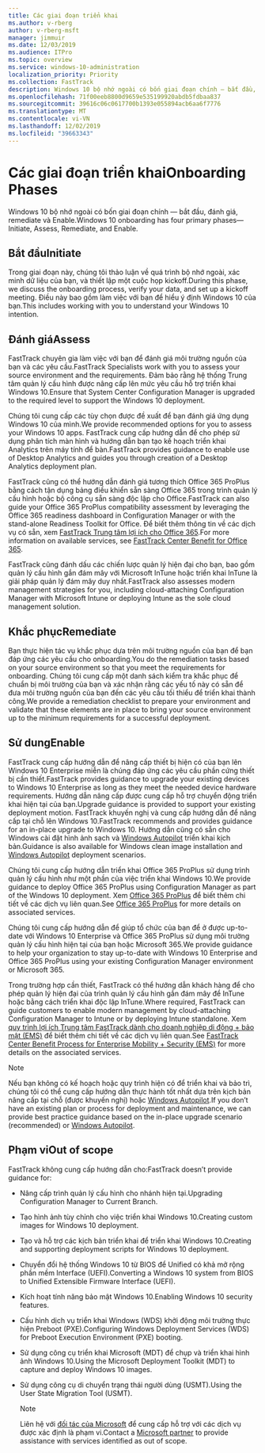 ```yaml
---
title: Các giai đoạn triển khai
ms.author: v-rberg
author: v-rberg-msft
manager: jimmuir
ms.date: 12/03/2019
ms.audience: ITPro
ms.topic: overview
ms.service: windows-10-administration
localization_priority: Priority
ms.collection: FastTrack
description: Windows 10 bộ nhớ ngoài có bốn giai đoạn chính — bắt đầu, đánh giá, remediate và Enable.
ms.openlocfilehash: 71f00eeb8800d9659e535199920abdb5fdbaa837
ms.sourcegitcommit: 39616c06c0617700b1393e055894acb6aa6f7776
ms.translationtype: MT
ms.contentlocale: vi-VN
ms.lasthandoff: 12/02/2019
ms.locfileid: "39663343"
---
```

# <a name="onboarding-phases"></a><span data-ttu-id="164d0-103">Các giai đoạn triển khai</span><span class="sxs-lookup"><span data-stu-id="164d0-103">Onboarding Phases</span></span>

<span data-ttu-id="164d0-104">Windows 10 bộ nhớ ngoài có bốn giai đoạn chính — bắt đầu, đánh giá, remediate và Enable.</span><span class="sxs-lookup"><span data-stu-id="164d0-104">Windows 10 onboarding has four primary phases—Initiate, Assess, Remediate, and Enable.</span></span>

## <a name="initiate"></a><span data-ttu-id="164d0-105">Bắt đầu</span><span class="sxs-lookup"><span data-stu-id="164d0-105">Initiate</span></span>

<span data-ttu-id="164d0-106">Trong giai đoạn này, chúng tôi thảo luận về quá trình bộ nhớ ngoài, xác minh dữ liệu của bạn, và thiết lập một cuộc họp kickoff.</span><span class="sxs-lookup"><span data-stu-id="164d0-106">During this phase, we discuss the onboarding process, verify your data, and set up a kickoff meeting.</span></span> <span data-ttu-id="164d0-107">Điều này bao gồm làm việc với bạn để hiểu ý định Windows 10 của bạn.</span><span class="sxs-lookup"><span data-stu-id="164d0-107">This includes working with you to understand your Windows 10 intention.</span></span>

## <a name="assess"></a><span data-ttu-id="164d0-108">Đánh giá</span><span class="sxs-lookup"><span data-stu-id="164d0-108">Assess</span></span>

<span data-ttu-id="164d0-109">FastTrack chuyên gia làm việc với bạn để đánh giá môi trường nguồn của bạn và các yêu cầu.</span><span class="sxs-lookup"><span data-stu-id="164d0-109">FastTrack Specialists work with you to assess your source environment and the requirements.</span></span> <span data-ttu-id="164d0-110">Đảm bảo rằng hệ thống Trung tâm quản lý cấu hình được nâng cấp lên mức yêu cầu hỗ trợ triển khai Windows 10.</span><span class="sxs-lookup"><span data-stu-id="164d0-110">Ensure that System Center Configuration Manager is upgraded to the required level to support the Windows 10 deployment.</span></span> 

<span data-ttu-id="164d0-111">Chúng tôi cung cấp các tùy chọn được đề xuất để bạn đánh giá ứng dụng Windows 10 của mình.</span><span class="sxs-lookup"><span data-stu-id="164d0-111">We provide recommended options for you to assess your Windows 10 apps.</span></span> <span data-ttu-id="164d0-112">FastTrack cung cấp hướng dẫn để cho phép sử dụng phân tích màn hình và hướng dẫn bạn tạo kế hoạch triển khai Analytics trên máy tính để bàn.</span><span class="sxs-lookup"><span data-stu-id="164d0-112">FastTrack provides guidance to enable use of Desktop Analytics and guides you through creation of a Desktop Analytics deployment plan.</span></span>

<span data-ttu-id="164d0-113">FastTrack cũng có thể hướng dẫn đánh giá tương thích Office 365 ProPlus bằng cách tận dụng bảng điều khiển sẵn sàng Office 365 trong trình quản lý cấu hình hoặc bộ công cụ sẵn sàng độc lập cho Office.</span><span class="sxs-lookup"><span data-stu-id="164d0-113">FastTrack can also guide your Office 365 ProPlus compatibility assessment by leveraging the Office 365 readiness dashboard in Configuration Manager or with the stand-alone Readiness Toolkit for Office.</span></span> <span data-ttu-id="164d0-114">Để biết thêm thông tin về các dịch vụ có sẵn, xem [FastTrack Trung tâm lợi ích cho Office 365](O365-fasttrack-benefit-for-office-365.md).</span><span class="sxs-lookup"><span data-stu-id="164d0-114">For more information on available services, see [FastTrack Center Benefit for Office 365](O365-fasttrack-benefit-for-office-365.md).</span></span> 

<span data-ttu-id="164d0-115">FastTrack cũng đánh dấu các chiến lược quản lý hiện đại cho bạn, bao gồm quản lý cấu hình gắn đám mây với Microsoft InTune hoặc triển khai InTune là giải pháp quản lý đám mây duy nhất.</span><span class="sxs-lookup"><span data-stu-id="164d0-115">FastTrack also assesses modern management strategies for you, including cloud-attaching Configuration Manager with Microsoft Intune or deploying Intune as the sole cloud management solution.</span></span>

## <a name="remediate"></a><span data-ttu-id="164d0-116">Khắc phục</span><span class="sxs-lookup"><span data-stu-id="164d0-116">Remediate</span></span>

<span data-ttu-id="164d0-117">Bạn thực hiện tác vụ khắc phục dựa trên môi trường nguồn của bạn để bạn đáp ứng các yêu cầu cho onboarding.</span><span class="sxs-lookup"><span data-stu-id="164d0-117">You do the remediation tasks based on your source environment so that you meet the requirements for onboarding.</span></span> <span data-ttu-id="164d0-118">Chúng tôi cung cấp một danh sách kiểm tra khắc phục để chuẩn bị môi trường của bạn và xác nhận rằng các yếu tố này có sẵn để đưa môi trường nguồn của bạn đến các yêu cầu tối thiểu để triển khai thành công.</span><span class="sxs-lookup"><span data-stu-id="164d0-118">We provide a remediation checklist to prepare your environment and validate that these elements are in place to bring your source environment up to the minimum requirements for a successful deployment.</span></span> 

## <a name="enable"></a><span data-ttu-id="164d0-119">Sử dung</span><span class="sxs-lookup"><span data-stu-id="164d0-119">Enable</span></span>

<span data-ttu-id="164d0-120">FastTrack cung cấp hướng dẫn để nâng cấp thiết bị hiện có của bạn lên Windows 10 Enterprise miễn là chúng đáp ứng các yêu cầu phần cứng thiết bị cần thiết.</span><span class="sxs-lookup"><span data-stu-id="164d0-120">FastTrack provides guidance to upgrade your existing devices to Windows 10 Enterprise as long as they meet the needed device hardware requirements.</span></span> <span data-ttu-id="164d0-121">Hướng dẫn nâng cấp được cung cấp hỗ trợ chuyển động triển khai hiện tại của bạn.</span><span class="sxs-lookup"><span data-stu-id="164d0-121">Upgrade guidance is provided to support your existing deployment motion.</span></span> <span data-ttu-id="164d0-122">FastTrack khuyến nghị và cung cấp hướng dẫn để nâng cấp tại chỗ lên Windows 10.</span><span class="sxs-lookup"><span data-stu-id="164d0-122">FastTrack recommends and provides guidance for an in-place upgrade to Windows 10.</span></span> <span data-ttu-id="164d0-123">Hướng dẫn cũng có sẵn cho Windows cài đặt hình ảnh sạch và [Windows Autopilot](EMS-onboarding-phases.md#windows-autopilot) triển khai kịch bản.</span><span class="sxs-lookup"><span data-stu-id="164d0-123">Guidance is also available for Windows clean image installation and [Windows Autopilot](EMS-onboarding-phases.md#windows-autopilot) deployment scenarios.</span></span> 

<span data-ttu-id="164d0-124">Chúng tôi cung cấp hướng dẫn triển khai Office 365 ProPlus sử dụng trình quản lý cấu hình như một phần của việc triển khai Windows 10.</span><span class="sxs-lookup"><span data-stu-id="164d0-124">We provide guidance to deploy Office 365 ProPlus using Configuration Manager as part of the Windows 10 deployment.</span></span> <span data-ttu-id="164d0-125">Xem [Office 365 ProPlus](O365-onboarding-and-migration.md#office-365-proplus) để biết thêm chi tiết về các dịch vụ liên quan.</span><span class="sxs-lookup"><span data-stu-id="164d0-125">See [Office 365 ProPlus](O365-onboarding-and-migration.md#office-365-proplus) for more details on associated services.</span></span>

<span data-ttu-id="164d0-126">Chúng tôi cung cấp hướng dẫn để giúp tổ chức của bạn để ở được up-to-date với Windows 10 Enterprise và Office 365 ProPlus sử dụng môi trường quản lý cấu hình hiện tại của bạn hoặc Microsoft 365.</span><span class="sxs-lookup"><span data-stu-id="164d0-126">We provide guidance to help your organization to stay up-to-date with Windows 10 Enterprise and Office 365 ProPlus using your existing Configuration Manager environment or Microsoft 365.</span></span>

<span data-ttu-id="164d0-127">Trong trường hợp cần thiết, FastTrack có thể hướng dẫn khách hàng để cho phép quản lý hiện đại của trình quản lý cấu hình gắn đám mây để InTune hoặc bằng cách triển khai độc lập InTune.</span><span class="sxs-lookup"><span data-stu-id="164d0-127">Where required, FastTrack can guide customers to enable modern management by cloud-attaching Configuration Manager to Intune or by deploying Intune standalone.</span></span> <span data-ttu-id="164d0-128">Xem [quy trình lợi ích Trung tâm FastTrack dành cho doanh nghiệp di động + bảo mật (EMS)](EMS-fasttrack-process.md) để biết thêm chi tiết về các dịch vụ liên quan.</span><span class="sxs-lookup"><span data-stu-id="164d0-128">See [FastTrack Center Benefit Process for Enterprise Mobility + Security (EMS)](EMS-fasttrack-process.md) for more details on the associated services.</span></span>

> [!NOTE]
> <span data-ttu-id="164d0-129">Nếu bạn không có kế hoạch hoặc quy trình hiện có để triển khai và bảo trì, chúng tôi có thể cung cấp hướng dẫn thực hành tốt nhất dựa trên kịch bản nâng cấp tại chỗ (được khuyến nghị) hoặc [Windows Autopilot](EMS-onboarding-phases.md#windows-autopilot).</span><span class="sxs-lookup"><span data-stu-id="164d0-129">If you don’t have an existing plan or process for deployment and maintenance, we can provide best practice guidance based on the in-place upgrade scenario (recommended) or [Windows Autopilot](EMS-onboarding-phases.md#windows-autopilot).</span></span>

## <a name="out-of-scope"></a><span data-ttu-id="164d0-130">Phạm vi</span><span class="sxs-lookup"><span data-stu-id="164d0-130">Out of scope</span></span>

<span data-ttu-id="164d0-131">FastTrack không cung cấp hướng dẫn cho:</span><span class="sxs-lookup"><span data-stu-id="164d0-131">FastTrack doesn’t provide guidance for:</span></span>

- <span data-ttu-id="164d0-132">Nâng cấp trình quản lý cấu hình cho nhánh hiện tại.</span><span class="sxs-lookup"><span data-stu-id="164d0-132">Upgrading Configuration Manager to Current Branch.</span></span>
- <span data-ttu-id="164d0-133">Tạo hình ảnh tùy chỉnh cho việc triển khai Windows 10.</span><span class="sxs-lookup"><span data-stu-id="164d0-133">Creating custom images for Windows 10 deployment.</span></span>
- <span data-ttu-id="164d0-134">Tạo và hỗ trợ các kịch bản triển khai để triển khai Windows 10.</span><span class="sxs-lookup"><span data-stu-id="164d0-134">Creating and supporting deployment scripts for Windows 10 deployment.</span></span>
- <span data-ttu-id="164d0-135">Chuyển đổi hệ thống Windows 10 từ BIOS để Unified có khả mở rộng phần mềm Interface (UEFI).</span><span class="sxs-lookup"><span data-stu-id="164d0-135">Converting a Windows 10 system from BIOS to Unified Extensible Firmware Interface (UEFI).</span></span>
- <span data-ttu-id="164d0-136">Kích hoạt tính năng bảo mật Windows 10.</span><span class="sxs-lookup"><span data-stu-id="164d0-136">Enabling Windows 10 security features.</span></span> 
- <span data-ttu-id="164d0-137">Cấu hình dịch vụ triển khai Windows (WDS) khởi động môi trường thực hiện Preboot (PXE).</span><span class="sxs-lookup"><span data-stu-id="164d0-137">Configuring Windows Deployment Services (WDS) for Preboot Execution Environment (PXE) booting.</span></span>
- <span data-ttu-id="164d0-138">Sử dụng công cụ triển khai Microsoft (MDT) để chụp và triển khai hình ảnh Windows 10.</span><span class="sxs-lookup"><span data-stu-id="164d0-138">Using the Microsoft Deployment Toolkit (MDT) to capture and deploy Windows 10 images.</span></span>
- <span data-ttu-id="164d0-139">Sử dụng công cụ di chuyển trạng thái người dùng (USMT).</span><span class="sxs-lookup"><span data-stu-id="164d0-139">Using the User State Migration Tool (USMT).</span></span>

  > [!NOTE]
  > <span data-ttu-id="164d0-140">Liên hệ với [đối tác của Microsoft](https://go.microsoft.com/fwlink/?linkid=2080150) để cung cấp hỗ trợ với các dịch vụ được xác định là phạm vi.</span><span class="sxs-lookup"><span data-stu-id="164d0-140">Contact a [Microsoft partner](https://go.microsoft.com/fwlink/?linkid=2080150) to provide assistance with services identified as out of scope.</span></span>

 